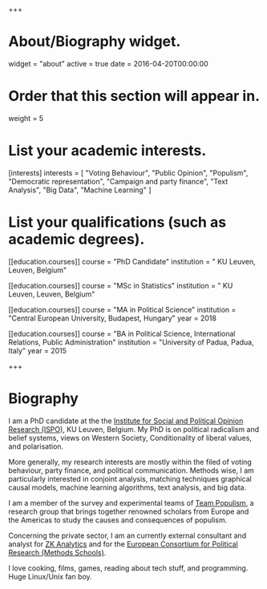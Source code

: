 +++
# About/Biography widget.
widget = "about"
active = true
date = 2016-04-20T00:00:00

# Order that this section will appear in.
weight = 5

# List your academic interests.
[interests]
  interests = [
    "Voting Behaviour",
    "Public Opinion", 
    "Populism",
    "Democratic representation", 
    "Campaign and party finance",
    "Text Analysis",
    "Big Data", 
    "Machine Learning"
  ]

# List your qualifications (such as academic degrees).
[[education.courses]]
  course = "PhD Candidate"
  institution = " KU Leuven, Leuven, Belgium"

[[education.courses]]
  course = "MSc in Statistics"
  institution = " KU Leuven, Leuven, Belgium"

[[education.courses]]
  course = "MA in Political Science"
  institution = "Central European University, Budapest, Hungary"
  year = 2018

[[education.courses]]
  course = "BA in Political Science, International Relations, Public Administration"
  institution = "University of Padua, Padua, Italy"
  year = 2015 
 
+++

# Biography

I am a PhD candidate at the the [Institute for Social and Political Opinion Research (ISPO)](https://soc.kuleuven.be/ceso/ispo), KU Leuven, Belgium. My PhD is on political radicalism and belief systems, views on Western Society, Conditionality of liberal values, and polarisation. 

More generally, my research interests are mostly within the filed of voting behaviour, party finance, and political communication. Methods wise, I am particularly interested in conjoint analysis, matching techniques graphical causal models, machine learning algorithms, text analysis, and big data. 

I am a member of the survey and experimental teams of [Team Populism](http://www.teampopulism.com/), a research group that brings together renowned scholars from Europe and the Americas to study the causes and consequences of populism.

Concerning the private sector, I am an currently external consultant and analyst for [ZK Analytics](http://www.zkanalytics.com/) and for the [European Consortium for Political Research (Methods Schools)](https://ecpr.eu/Events/EventTypeDetails.aspx?EventTypeID=5). 

I love cooking, films, games, reading about tech stuff, and programming. Huge Linux/Unix fan boy.
